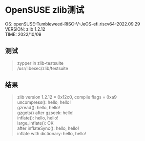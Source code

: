 # OpenSUSE zlib测试

OS: openSUSE-Tumbleweed-RISC-V-JeOS-efi.riscv64-2022.09.29  
VERSION: zlib 1.2.12  
TIME: 2022/10/09

## 测试

> zypper in zlib-testsuite  
> /usr/libexec/zlib/testsuite  

## 结果

> zlib version 1.2.12 = 0x12c0, compile flags = 0xa9  
> uncompress(): hello, hello!  
> gzread(): hello, hello!  
> gzgets() after gzseek:  hello!  
> inflate(): hello, hello!  
> large_inflate(): OK  
> after inflateSync(): hello, hello!  
> inflate with dictionary: hello, hello!  
